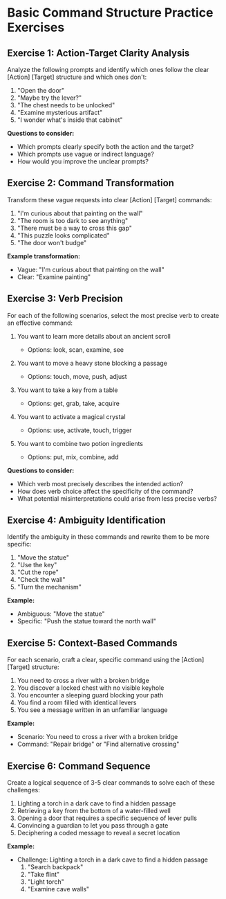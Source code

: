 # Basic Command Structure Practice Exercises

## Exercise 1: Action-Target Clarity Analysis

Analyze the following prompts and identify which ones follow the clear [Action] [Target] structure and which ones don't:

1. "Open the door"
2. "Maybe try the lever?"
3. "The chest needs to be unlocked"
4. "Examine mysterious artifact"
5. "I wonder what's inside that cabinet"

**Questions to consider:**
- Which prompts clearly specify both the action and the target?
- Which prompts use vague or indirect language?
- How would you improve the unclear prompts?

## Exercise 2: Command Transformation

Transform these vague requests into clear [Action] [Target] commands:

1. "I'm curious about that painting on the wall"
2. "The room is too dark to see anything"
3. "There must be a way to cross this gap"
4. "This puzzle looks complicated"
5. "The door won't budge"

**Example transformation:**
- Vague: "I'm curious about that painting on the wall"
- Clear: "Examine painting"

## Exercise 3: Verb Precision

For each of the following scenarios, select the most precise verb to create an effective command:

1. You want to learn more details about an ancient scroll
   - Options: look, scan, examine, see

2. You want to move a heavy stone blocking a passage
   - Options: touch, move, push, adjust

3. You want to take a key from a table
   - Options: get, grab, take, acquire

4. You want to activate a magical crystal
   - Options: use, activate, touch, trigger

5. You want to combine two potion ingredients
   - Options: put, mix, combine, add

**Questions to consider:**
- Which verb most precisely describes the intended action?
- How does verb choice affect the specificity of the command?
- What potential misinterpretations could arise from less precise verbs?

## Exercise 4: Ambiguity Identification

Identify the ambiguity in these commands and rewrite them to be more specific:

1. "Move the statue"
2. "Use the key"
3. "Cut the rope"
4. "Check the wall"
5. "Turn the mechanism"

**Example:**
- Ambiguous: "Move the statue"
- Specific: "Push the statue toward the north wall"

## Exercise 5: Context-Based Commands

For each scenario, craft a clear, specific command using the [Action] [Target] structure:

1. You need to cross a river with a broken bridge
2. You discover a locked chest with no visible keyhole
3. You encounter a sleeping guard blocking your path
4. You find a room filled with identical levers
5. You see a message written in an unfamiliar language

**Example:**
- Scenario: You need to cross a river with a broken bridge
- Command: "Repair bridge" or "Find alternative crossing"

## Exercise 6: Command Sequence

Create a logical sequence of 3-5 clear commands to solve each of these challenges:

1. Lighting a torch in a dark cave to find a hidden passage
2. Retrieving a key from the bottom of a water-filled well
3. Opening a door that requires a specific sequence of lever pulls
4. Convincing a guardian to let you pass through a gate
5. Deciphering a coded message to reveal a secret location

**Example:**
- Challenge: Lighting a torch in a dark cave to find a hidden passage
  1. "Search backpack"
  2. "Take flint"
  3. "Light torch"
  4. "Examine cave walls"
